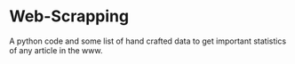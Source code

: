 # Web-Scrapping
A python code and some list of hand crafted data to get important statistics of any article in the www.
